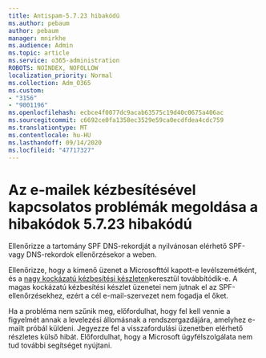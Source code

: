 ```yaml
---
title: Antispam-5.7.23 hibakódú
ms.author: pebaum
author: pebaum
manager: mnirkhe
ms.audience: Admin
ms.topic: article
ms.service: o365-administration
ROBOTS: NOINDEX, NOFOLLOW
localization_priority: Normal
ms.collection: Adm_O365
ms.custom:
- "3156"
- "9001196"
ms.openlocfilehash: ecbce4f0077dc9acab63575c19d40c0675a406ac
ms.sourcegitcommit: c6692ce0fa1358ec3529e59ca0ecdfdea4cdc759
ms.translationtype: MT
ms.contentlocale: hu-HU
ms.lasthandoff: 09/14/2020
ms.locfileid: "47717327"
---
```

# <a name="fix-email-delivery-issues-for-error-code-5723"></a>Az e-mailek kézbesítésével kapcsolatos problémák megoldása a hibakódok 5.7.23 hibakódú

Ellenőrizze a tartomány SPF DNS-rekordját a nyilvánosan elérhető SPF-vagy DNS-rekordok ellenőrzésekor a weben.

Ellenőrizze, hogy a kimenő üzenet a Microsofttól kapott-e levélszemétként, és a [nagy kockázatú kézbesítési készleten](https://docs.microsoft.com/microsoft-365/security/office-365-security/high-risk-delivery-pool-for-outbound-messages)keresztül továbbítódik-e. A magas kockázatú kézbesítési készlet üzenetei nem jutnak el az SPF-ellenőrzésekhez, ezért a cél e-mail-szervezet nem fogadja el őket.

Ha a probléma nem szűnik meg, előfordulhat, hogy fel kell vennie a figyelmét annak a levelezési állomásnak a rendszergazdájára, amelyhez e-mailt próbál küldeni. Jegyezze fel a visszafordulási üzenetben elérhető részletes külső hibát. Előfordulhat, hogy a Microsoft ügyfélszolgálata nem tud további segítséget nyújtani.
